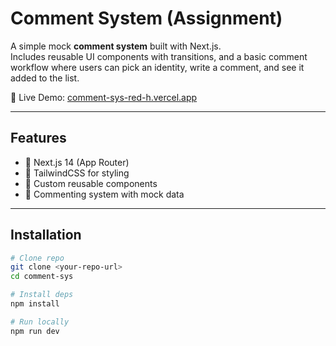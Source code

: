 # Comment System (Assignment)

A simple mock **comment system** built with Next.js.  
Includes reusable UI components with transitions, and a basic comment workflow where users can pick an identity, write a comment, and see it added to the list.

🔗 Live Demo: [comment-sys-red-h.vercel.app](https://comment-sys-red-h.vercel.app/)

---

## Features
- 🚀 Next.js 14 (App Router)
- 🎨 TailwindCSS for styling
- 🧩 Custom reusable components
- 💬 Commenting system with mock data

---

## Installation

```bash
# Clone repo
git clone <your-repo-url>
cd comment-sys

# Install deps
npm install

# Run locally
npm run dev
